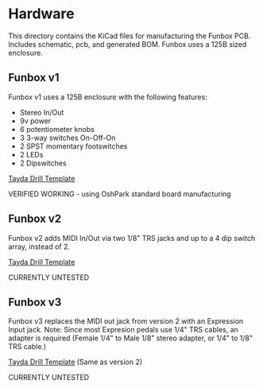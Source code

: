 # Hardware

This directory contains the KiCad files for manufacturing the Funbox PCB. Includes schematic, pcb, and generated BOM.
Funbox uses a 125B sized enclosure.

## Funbox v1

Funbox v1 uses a 125B enclosure with the following features:
- Stereo In/Out
- 9v power
- 6 potentiometer knobs 
- 3 3-way switches On-Off-On
- 2 SPST momentary footswitches
- 2 LEDs
- 2 Dipswitches

[Tayda Drill Template]()

VERIFIED WORKING - using OshPark standard board manufacturing

## Funbox v2

Funbox v2 adds MIDI In/Out via two 1/8" TRS jacks and up to a 4 dip switch array, instead of 2.

[Tayda Drill Template]()

CURRENTLY UNTESTED 

## Funbox v3

Funbox v3 replaces the MIDI out jack from version 2 with an Expression Input jack. 
Note: Since most Expresion pedals use 1/4" TRS cables, an adapter is required (Female 1/4" to Male 1/8" stereo adapter, or 1/4" to 1/8" TRS cable.)

[Tayda Drill Template]() (Same as version 2)

CURRENTLY UNTESTED 